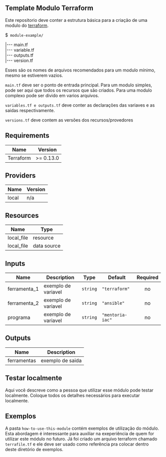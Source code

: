 ##  Template Modulo Terraform
Este repositorio deve conter a estrutura básica para a criação de uma modulo do [terraform](https://www.terraform.io/). 

 $`` module-example/``
 
 |--- main.tf  
 |--- variable.tf  
 |--- outputs.tf  
 |--- version.tf


 Esses são os nomes de arquivos recomendados para um modulo mínimo, mesmo se estiverem vazios. 
 
 ``main.tf`` deve ser o ponto de entrada principal.
 Para um modulo simples, pode ser aqui que todos os recursos que são criados. Para uma modulo complexo pode ser divido em varios arquivos.
 
 ``variables.tf e outputs.tf`` deve conter as declarações das variaves e as saidas respectivamente.
 
 ``versions.tf`` deve contem as versões dos recursos/provedores

## Requirements

| Name | Version |
|------|---------|
| Terraform | >= 0.13.0 |

## Providers
  
| Name | Version |
|------|---------|
| local | n/a |

## Resources

| Name | Type |
|------|------|
| local_file | resource |
| local_file | data source |

## Inputs

| Name | Description | Type | Default | Required |
|------|-------------|------|---------|:--------:|
|ferramenta_1 | exemplo de variavel | `string` | `"terraform"` | no |
|ferramenta_2 | exemplo de variavel | `string` | `"ansible"` | no |
|programa | exemplo de variavel | `string` | `"mentoria-iac"` | no |

## Outputs
 
| Name | Description |
|------|-------------|
|ferramentas | exemplo de saida |

## Testar localmente

Aqui você descreve como a pessoa que utilizar esse módulo pode testar localmente. Coloque todos os detalhes necessários para executar localmente.

## Exemplos

A pasta ``how-to-use-this-module`` contém exemplos de utilização do módulo. Esta abordagem é interessante para auxiliar na exeperiência de quem for utilizar este módulo no futuro. Já foi criado um arquivo terraform chamado `terrafile.tf` e ele deve ser usado como referência pra colocar dentro deste diretório de exemplos.


  
